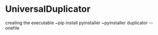# UniversalDuplicator

creating the executable
~pip install pyinstaller
~pyinstaller duplicator --onefile